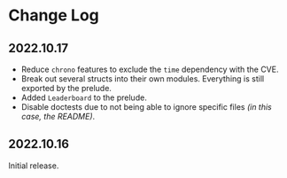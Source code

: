 # Change Log

## 2022.10.17

- Reduce `chrono` features to exclude the `time` dependency with the CVE.
- Break out several structs into their own modules. Everything is still exported by the prelude.
- Added `Leaderboard` to the prelude.
- Disable doctests due to not being able to ignore specific files *(in this case, the README)*.

## 2022.10.16

Initial release.

